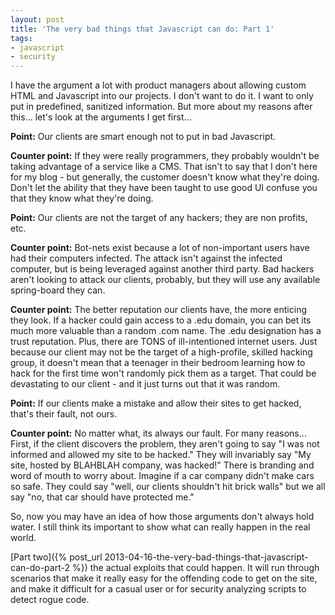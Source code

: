 ```yaml
---
layout: post
title: 'The very bad things that Javascript can do: Part 1'
tags:
- javascript
- security
---
```


I have the argument a lot with product managers about allowing custom HTML and Javascript into our projects.  I don't want to do it.  I want to only put in predefined, sanitized information.  But more about my reasons after this... let's look at the arguments I get first...

**Point:** Our clients are smart enough not to put in bad Javascript.

**Counter point:** If they were really programmers, they probably wouldn't be taking advantage of a service like a CMS.  That isn't to say that I don't here for my blog - but generally, the customer doesn't know what they're doing.  Don't let the ability that they have been taught to use good UI confuse you that they know what they're doing.

**Point:** Our clients are not the target of any hackers; they are non profits, etc.

**Counter point:** Bot-nets exist because a lot of non-important users have had their computers infected.  The attack isn't against the infected computer, but is being leveraged against another third party.  Bad hackers aren't looking to attack our clients, probably, but they will use any available spring-board they can.

**Counter point:** The better reputation our clients have, the more enticing they look.  If a hacker could gain access to a .edu domain, you can bet its much more valuable than a random .com name.  The .edu designation has a trust reputation.  Plus, there are TONS of ill-intentioned internet users.  Just because our client may not be the target of a high-profile, skilled hacking group, it doesn't mean that a teenager in their bedroom learning how to hack for the first time won't randomly pick them as a target.  That could be devastating to our client - and it just turns out that it was random.

**Point:** If our clients make a mistake and allow their sites to get hacked, that's their fault, not ours.

**Counter point:** No matter what, its always our fault.  For many reasons... First, if the client discovers the problem, they aren't going to say "I was not informed and allowed my site to be hacked."  They will invariably say "My site, hosted by BLAHBLAH company, was hacked!"  There is branding and word of mouth to worry about.  Imagine if a car company didn't make cars so safe.  They could say "well, our clients shouldn't hit brick walls" but we all say "no, that car should have protected me."

So, now you may have an idea of how those arguments don't always hold water.  I still think its important to show what can really happen in the real world.  

[Part two]({% post_url 2013-04-16-the-very-bad-things-that-javascript-can-do-part-2 %}) the actual exploits that could happen.  It will run through scenarios that make it really easy for the offending code to get on the site, and make it difficult for a casual user or for security analyzing scripts to detect rogue code.

